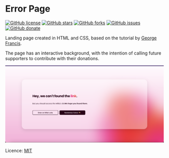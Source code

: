 # Error Page

[![GitHub license](https://img.shields.io/github/license/clcmo/error?style=for-the-badge)](https://github.com/clcmo/error)
[![GitHub stars](https://img.shields.io/github/stars/clcmo/error?style=for-the-badge)](https://github.com/clcmo/error/stargazers)
[![GitHub forks](https://img.shields.io/github/forks/clcmo/error?style=for-the-badge)](https://github.com/clcmo/error/network)
[![GitHub issues](https://img.shields.io/github/issues/clcmo/error?style=for-the-badge)](https://github.com/clcmo/error/issues)
[![GitHub donate](https://img.shields.io/github/sponsors/clcmo?color=pink&style=for-the-badge)](https://github.com/sponsors/clcmo)

Landing page created in HTML and CSS, based on the tutorial by [George Francis](https://georgefrancis.dev/writing/create-a-generative-landing-page-and-webgl-powered-background/).

The page has an interactive background, with the intention of calling future supporters to contribute with their donations.

[![Print Screen](printscreen.png)](https://doe.camilaloliveira.com.br)

Licence: [MIT](LICENSE)
